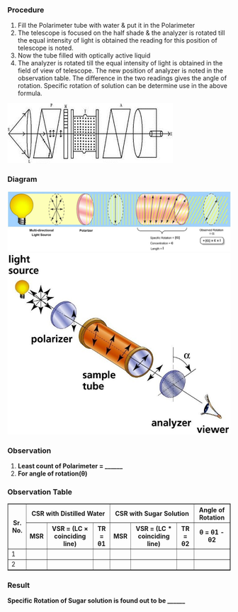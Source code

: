 <h3>Procedure</h3>

<ol>
   <li>Fill the Polarimeter tube with water & put it in the Polarimeter</li>
   <li>The telescope is focused on the half shade & the analyzer is rotated till the equal intensity of light is obtained the reading for this position of telescope is noted.</li>
   <li>Now the tube filled with optically active liquid</li>
   <li>The analyzer is rotated till the equal intensity of light is obtained in the field of view of telescope. The new position of analyzer is noted in the observation table. The difference in the two readings gives the angle of rotation. Specific rotation of solution can be determine use in the above formula.</li>
</ol>

<img src="./images/fig_1.png">

<h3>Diagram</h3>

<img src="./images/fig_2.jpg">
<img src="./images/fig_3.jpg">

<h3>Observation</h3>

<ol>
   <li><b>Least count of Polarimeter = ______</b></li>
   <li><b>For angle of rotation(θ)</b></li>
</ol>

<h3> Observation Table</h3>

<table border="1">
   <thead>
      <tr>
      <th rowspan="2">Sr. No.</th>
      <th colspan="5">CSR with Distilled Water</th>
      <th colspan="5">CSR with Sugar Solution</th>
      <th rowspan="1" >Angle of Rotation</th>
   </tr>
   <tr>
      <th colspan="1">MSR</th>
      <th colspan="2">VSR = (LC &times coinciding line) </th>
      <th colspan="2">TR = θ1</th>
      <th colspan="1">MSR</th>
      <th colspan="2">VSR = (LC * coinciding line)</th>
      <th colspan="2">TR = θ2</th>
      <th colspan="1">θ = θ1 - θ2</th>
   </tr>
   </thead>
   <tbody>
      <tr>
      <td>1</td>
      <td colspan="1"></td>
      <td colspan="2"></td>
      <td colspan="2"></td>
      <td colspan="1"></td>
      <td colspan="2"></td>
      <td colspan="2"></td>
      <td colspan="2"></td>
   </tr>
   <tr>
      <td>2</td>
      <td colspan="1"></td>
      <td colspan="2"></td>
      <td colspan="2"></td>
      <td colspan="1"></td>
      <td colspan="2"></td>
      <td colspan="2"></td>
      <td colspan="2"></td>
   </tr>
   </tbody>
</table>  

<h3>Result</h3>

<p>
   <b>Specific Rotation of Sugar solution is found out to be ______</b>
</p>